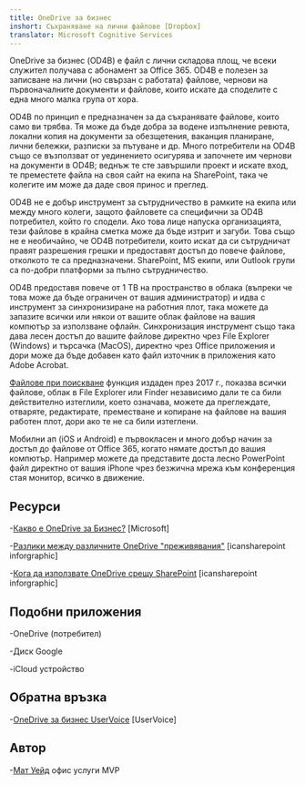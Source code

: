 ```yaml
---
title: OneDrive за бизнес
inshort: Съхраняване на лични файлове [Dropbox]
translator: Microsoft Cognitive Services
---
```



OneDrive за бизнес (OD4B) е файл с лични складова площ, че всеки служител получава с абонамент за Office 365. OD4B е полезен за записване на лични (но свързан с работата) файлове, чернови на първоначалните документи и файлове, които искате да споделите с една много малка група от хора.

OD4B по принцип е предназначен за да съхранявате файлове, които само ви трябва. Тя може да бъде добра за водене изпълнение ревюта, локални копия на документи за обезщетения, ваканция планиране, лични бележки, разписки за пътуване и др. Много потребители на OD4B също се възползват от уединението осигурява и започнете им чернови на документи в OD4B; веднъж те сте завършили проект и искате вход, те преместете файла на своя сайт на екипа на SharePoint, така че колегите им може да даде своя принос и преглед.

OD4B не е добър инструмент за сътрудничество в рамките на екипа или между много колеги, защото файловете са специфични за OD4B потребител, който го сподели. Ако това лице напуска организацията, тези файлове в крайна сметка може да бъде изтрит и загуби. Това също не е необичайно, че OD4B потребители, които искат да си сътрудничат правят разрешения грешки и предоставят достъп до повече файлове, отколкото те са предназначени. SharePoint, MS екипи, или Outlook групи са по-добри платформи за пълно сътрудничество.

OD4B предоставя повече от 1 TB на пространство в облака (въпреки че това може да бъде ограничен от вашия администратор) и идва с инструмент за синхронизиране на работния плот, така можете да запазите всички или някои от вашите облак файлове на вашия компютър за използване офлайн. Синхронизация инструмент също така дава лесен достъп до вашите файлове директно чрез File Explorer (Windows) и търсачка (MacOS), директно чрез Office приложения и дори може да бъде добавен като файл източник в приложения като Adobe Acrobat. 

[Файлове при поискване](https://blogs.office.com/en-us/2017/05/11/introducing-onedrive-files-on-demand-and-additional-features-making-it-easier-to-access-and-share-files/) функция издаден през 2017 г., показва всички файлове, облак в File Explorer или Finder независимо дали те са били действително изтеглили, което означава, можете да преглеждате, отваряте, редактирате, преместване и копиране на файлове на вашия работен плот, дори ако те не са били изтеглени.

Мобилни ап (iOS и Android) е първокласен и много добър начин за достъп до файлове от Office 365, когато нямате достъп до вашия компютър. Например можете да представите доста лесно PowerPoint файл директно от вашия iPhone чрез безжична мрежа към конференция стая монитор, всичко в движение.

Ресурси
---------

-[Какво е OneDrive за
    Бизнес?](https://support.office.com/en-us/article/What-is-OneDrive-for-Business-187f90af-056f-47c0-9656-cc0ddca7fdc2)
    \[Microsoft\]

-[Разлики между различните OneDrive
    "преживявания"](http://icsh.pt/OneDriveTree) \[icansharepoint
    inforgraphic\]

-[Кога да използвате OneDrive срещу SharePoint](http://icsh.pt/DocCircleOfLife) \[icansharepoint
    inforgraphic\]

Подобни приложения
--------------------

-OneDrive (потребител)

-Диск Google

-iCloud устройство

Обратна връзка
---------

-[OneDrive за бизнес UserVoice](https://onedrive.uservoice.com/forums/262982-onedrive/category/86090-onedrive-for-business)
    \[UserVoice\]

Автор
---------

-[Мат Уейд](https://www.linkedin.com/in/thatmattwade/) офис услуги MVP

